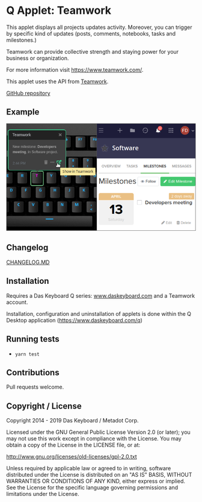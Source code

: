 # Q Applet: Teamwork

This applet displays all projects updates activity. Moreover, you can trigger by specific kind of updates (posts, comments, notebooks, tasks and milestones.)

Teamwork can provide collective strength and staying power for your business or organization.

For more information visit <https://www.teamwork.com/>.

This applet uses the API from [Teamwork](https://developer.teamwork.com/projects/introduction/welcome-to-the-teamwork-projects-api).

[GitHub repository](https://github.com/daskeyboard/daskeyboard-applet--teamwork)

## Example

![Teamwork on a Das Keyboard Q](assets/image.png "Teamwork applet")

## Changelog

[CHANGELOG.MD](CHANGELOG.md)

## Installation

Requires a Das Keyboard Q series: www.daskeyboard.com and a Teamwork account.

Installation, configuration and uninstallation of applets is done within
the Q Desktop application (<https://www.daskeyboard.com/q>)

## Running tests

- `yarn test`

## Contributions

Pull requests welcome.

## Copyright / License

Copyright 2014 - 2019 Das Keyboard / Metadot Corp.

Licensed under the GNU General Public License Version 2.0 (or later);
you may not use this work except in compliance with the License.
You may obtain a copy of the License in the LICENSE file, or at:

   <http://www.gnu.org/licenses/old-licenses/gpl-2.0.txt>

Unless required by applicable law or agreed to in writing, software
distributed under the License is distributed on an "AS IS" BASIS,
WITHOUT WARRANTIES OR CONDITIONS OF ANY KIND, either express or implied.
See the License for the specific language governing permissions and
limitations under the License.
